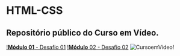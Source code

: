 # HTML-CSS
## Repositório público do Curso em Vídeo.
[!**Módulo 01** - Desafio 01](https://abnerdsn.github.io/HTML-CSS/modulo01/desafio/)
[!**Módulo** 02 - Desafio 02](https://abnerdsn.github.io/HTML-CSS/modulo02/Desa)
![CursoemVideo!](https://i.ytimg.com/vi/P8LxrpNQrTU/maxresdefault.jpg)
